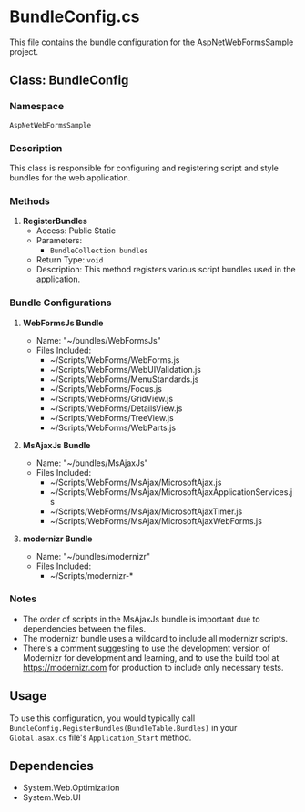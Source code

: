 # BundleConfig.cs

This file contains the bundle configuration for the AspNetWebFormsSample project.

## Class: BundleConfig

### Namespace
`AspNetWebFormsSample`

### Description
This class is responsible for configuring and registering script and style bundles for the web application.

### Methods

1. **RegisterBundles**
   - Access: Public Static
   - Parameters:
     - `BundleCollection bundles`
   - Return Type: `void`
   - Description: This method registers various script bundles used in the application.

### Bundle Configurations

1. **WebFormsJs Bundle**
   - Name: "~/bundles/WebFormsJs"
   - Files Included:
     - ~/Scripts/WebForms/WebForms.js
     - ~/Scripts/WebForms/WebUIValidation.js
     - ~/Scripts/WebForms/MenuStandards.js
     - ~/Scripts/WebForms/Focus.js
     - ~/Scripts/WebForms/GridView.js
     - ~/Scripts/WebForms/DetailsView.js
     - ~/Scripts/WebForms/TreeView.js
     - ~/Scripts/WebForms/WebParts.js

2. **MsAjaxJs Bundle**
   - Name: "~/bundles/MsAjaxJs"
   - Files Included:
     - ~/Scripts/WebForms/MsAjax/MicrosoftAjax.js
     - ~/Scripts/WebForms/MsAjax/MicrosoftAjaxApplicationServices.js
     - ~/Scripts/WebForms/MsAjax/MicrosoftAjaxTimer.js
     - ~/Scripts/WebForms/MsAjax/MicrosoftAjaxWebForms.js

3. **modernizr Bundle**
   - Name: "~/bundles/modernizr"
   - Files Included:
     - ~/Scripts/modernizr-*

### Notes

- The order of scripts in the MsAjaxJs bundle is important due to dependencies between the files.
- The modernizr bundle uses a wildcard to include all modernizr scripts.
- There's a comment suggesting to use the development version of Modernizr for development and learning, and to use the build tool at https://modernizr.com for production to include only necessary tests.

## Usage

To use this configuration, you would typically call `BundleConfig.RegisterBundles(BundleTable.Bundles)` in your `Global.asax.cs` file's `Application_Start` method.

## Dependencies

- System.Web.Optimization
- System.Web.UI